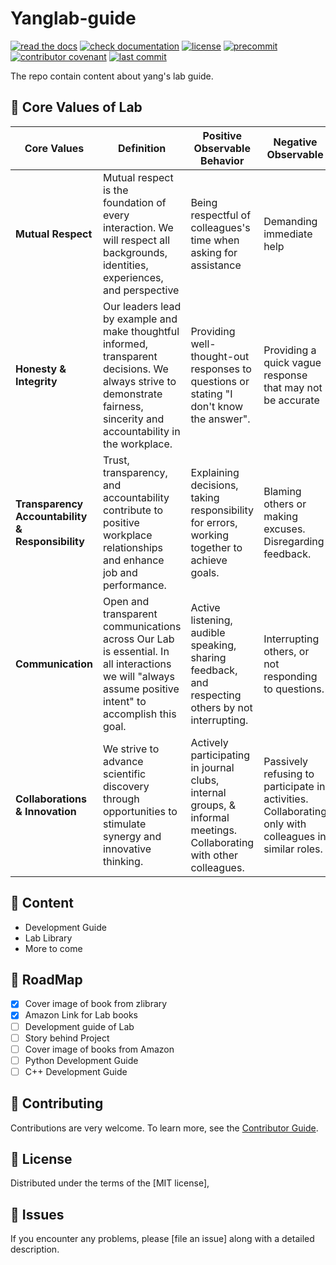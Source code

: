 # Yanglab-guide

[![read the docs](https://img.shields.io/readthedocs/yanglab-guide/latest.svg?label=Read%20the%20Docs)][read the docs]
[![check documentation](https://github.com/ylab-hi/yanglab-guide/actions/workflows/docs.yml/badge.svg)][check documentation]
[![license](https://img.shields.io/github/license/ylab-hi/yanglab-guide)][license]
[![precommit](https://img.shields.io/badge/pre--commit-enabled-brightgreen?logo=pre-commit&logoColor=white)][precommit]
[![contributor covenant](https://img.shields.io/badge/contributor%20covenant-2.1-4baaaa.svg)][contributor covenant]
[![last commit](https://img.shields.io/github/last-commit/ylab-hi/yanglab-guide)][last commit]

[license]: https://opensource.org/licenses/MIT
[read the docs]: https://yanglab-guide.readthedocs.io/en/latest/
[check documentation]: https://github.com/ylab-hi/yanglab-guide/actions/workflows/docs.yml
[precommit]: https://github.com/pre-commit/pre-commit
[contributor covenant]: https://github.com/ylab-hi/yanglab-guide/blob/main/CODE_OF_CONDUCT.md
[last commit]: https://github.com/ylab-hi/yanglab-guide/commits/main

The repo contain content about yang's lab guide.

## 🌟 Core Values of Lab

| Core Values                                      | Definition                                                                                                                                                                | Positive Observable Behavior                                                                                        | Negative Observable                                                                                   |
| ------------------------------------------------ | ------------------------------------------------------------------------------------------------------------------------------------------------------------------------- | ------------------------------------------------------------------------------------------------------------------- | ----------------------------------------------------------------------------------------------------- |
| **Mutual Respect**                               | Mutual respect is the foundation of every interaction. We will respect all backgrounds, identities, experiences, and perspective                                          | Being respectful of colleagues's time when asking for assistance                                                    | Demanding immediate help                                                                              |
| **Honesty & Integrity**                          | Our leaders lead by example and make thoughtful informed, transparent decisions. We always strive to demonstrate fairness, sincerity and accountability in the workplace. | Providing well-thought-out responses to questions or stating "I don't know the answer".                              | Providing a quick vague response that may not be accurate                                             |
| **Transparency Accountability & Responsibility** | Trust, transparency, and accountability contribute to positive workplace relationships and enhance job and performance.                                                   | Explaining decisions, taking responsibility for errors, working together to achieve goals.                          | Blaming others or making excuses. Disregarding feedback.                                              |
| **Communication**                                | Open and transparent communications across Our Lab is essential. In all interactions we will "always assume positive intent" to accomplish this goal.                     | Active listening, audible speaking, sharing feedback, and respecting others by not interrupting.                    | Interrupting others, or not responding to questions.                                                  |
| **Collaborations & Innovation**                  | We strive to advance scientific discovery through opportunities to stimulate synergy and innovative thinking.      | Actively participating in journal clubs, internal groups, & informal meetings. Collaborating with other colleagues. | Passively refusing to participate in activities. Collaborating only with colleagues in similar roles. |

## 📓 Content

- Development Guide
- Lab Library
- More to come

## 🚀 RoadMap

- [x] Cover image of book from zlibrary
- [x] Amazon Link for Lab books
- [ ] Development guide of Lab
- [ ] Story behind Project
- [ ] Cover image of books from Amazon
- [ ] Python Development Guide 
- [ ] C++ Development Guide

## 🤗 Contributing

Contributions are very welcome. To learn more, see the [Contributor Guide].

## 🤖 License

Distributed under the terms of the [MIT license],

## 🤔 Issues

If you encounter any problems, please [file an issue] along with a detailed description.

<!-- github-only -->

[contributor guide]: CONTRIBUTING.md
